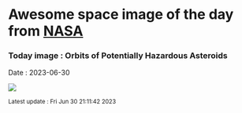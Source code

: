 
# Awesome space image of the day from [NASA](https://api.nasa.gov/)

### Today image : Orbits of Potentially Hazardous Asteroids
Date : 2023-06-30

![](https://apod.nasa.gov/apod/image/2306/phas_jpl_960.jpg)

<small>Latest update : Fri Jun 30 21:11:42 2023</small>
        